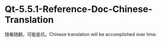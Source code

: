 # Qt-5.5.1-Reference-Doc-Chinese-Translation
随看随翻，可能是坑。Chinese translation will be accomplished over time.
